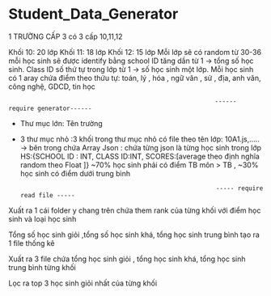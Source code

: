 # Student_Data_Generator
1 TRƯỜNG CẤP 3 có 3 cấp 10,11,12

  Khối 10: 20 lớp
  Khối 11: 18 lớp
  Khối 12: 15 lớp
  Mỗi lớp sẽ có random từ 30-36 mỗi học sinh sẽ được identify bằng school ID tăng dần từ 1 -> tổng số học sinh. Class ID số thứ tự trong lớp từ 1 -> số học sinh một lớp.   Mỗi học sinh có 1 aray chứa điểm theo thứu tự: toán, lý , hóa , ngữ văn , sử , địa, anh văn, công nghệ, GDCD, tin học

                                                             ------ require generator------ 
  - Thư mục lớn: Tên trường
  - 3 thư mục nhỏ :3 khối trong thư mục nhỏ có file theo tên lớp: 10A1.js,..... -> bên trong chứa Array Json : chứa từng json là từng học sinh trong lớp HS:{SCHOOL ID :      INT, CLASS ID:INT, SCORES:[average theo định nghĩa random theo Float ]} ~70% học sinh phải có điểm TB môn > TB , ~30% học sinh có điểm dưới trung bình

                                                              ----- require read file -----
  Xuất ra 1 cái folder y chang trên chứa them rank của từng khối với điểm học sinh và loại học sinh

  Tổng số học sinh giỏi ,tổng số học sinh khá, tổng học sinh trung bình tạo ra 1 file thống kê

  Xuất ra 3 file chứa tổng học sinh giỏi , tổng học sinh khá, tổng học sinh trung bình từng khối

  Lọc ra top 3 học sinh giỏi nhất của từng khối
